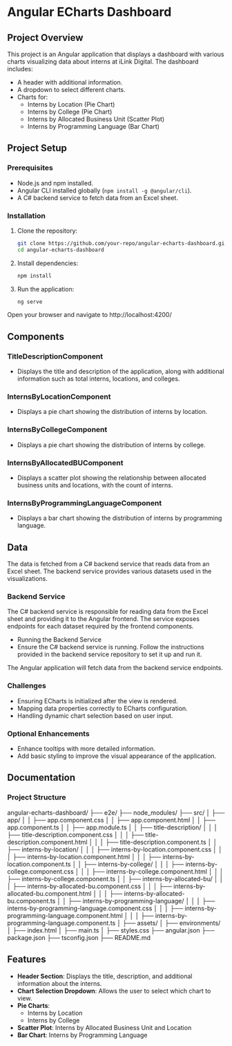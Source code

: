 # Angular ECharts Dashboard

## Project Overview

This project is an Angular application that displays a dashboard with various charts visualizing data about interns at iLink Digital. The dashboard includes:

- A header with additional information.
- A dropdown to select different charts.
- Charts for:
  - Interns by Location (Pie Chart)
  - Interns by College (Pie Chart)
  - Interns by Allocated Business Unit (Scatter Plot)
  - Interns by Programming Language (Bar Chart)

## Project Setup

### Prerequisites

- Node.js and npm installed.
- Angular CLI installed globally (`npm install -g @angular/cli`).
- A C# backend service to fetch data from an Excel sheet.
  
### Installation

1. Clone the repository:
   ```bash
   git clone https://github.com/your-repo/angular-echarts-dashboard.git
   cd angular-echarts-dashboard
   
2. Install dependencies:
   ```bash
   npm install
   
3. Run the application:
   ```bash
   ng serve

Open your browser and navigate to http://localhost:4200/
   
## Components

### TitleDescriptionComponent

- Displays the title and description of the application, along with additional information such as total interns, locations, and colleges.

### InternsByLocationComponent

- Displays a pie chart showing the distribution of interns by location.

### InternsByCollegeComponent

- Displays a pie chart showing the distribution of interns by college.

### InternsByAllocatedBUComponent

- Displays a scatter plot showing the relationship between allocated business units and locations, with the count of interns.

### InternsByProgrammingLanguageComponent

- Displays a bar chart showing the distribution of interns by programming language.

## Data
The data is fetched from a C# backend service that reads data from an Excel sheet. The backend service provides various datasets used in the visualizations.

### Backend Service
The C# backend service is responsible for reading data from the Excel sheet and providing it to the Angular frontend. The service exposes endpoints for each dataset required by the frontend components.

- Running the Backend Service
- Ensure the C# backend service is running. Follow the instructions provided in the backend service repository to set it up and run it.

The Angular application will fetch data from the backend service endpoints.

### Challenges

- Ensuring ECharts is initialized after the view is rendered.
- Mapping data properties correctly to ECharts configuration.
- Handling dynamic chart selection based on user input.
  
### Optional Enhancements

- Enhance tooltips with more detailed information.
- Add basic styling to improve the visual appearance of the application.

## Documentation

### Project Structure

angular-echarts-dashboard/
├── e2e/
├── node_modules/
├── src/
│   ├── app/
│   │   ├── app.component.css
│   │   ├── app.component.html
│   │   ├── app.component.ts
│   │   ├── app.module.ts
│   │   ├── title-description/
│   │   │   ├── title-description.component.css
│   │   │   ├── title-description.component.html
│   │   │   ├── title-description.component.ts
│   │   ├── interns-by-location/
│   │   │   ├── interns-by-location.component.css
│   │   │   ├── interns-by-location.component.html
│   │   │   ├── interns-by-location.component.ts
│   │   ├── interns-by-college/
│   │   │   ├── interns-by-college.component.css
│   │   │   ├── interns-by-college.component.html
│   │   │   ├── interns-by-college.component.ts
│   │   ├── interns-by-allocated-bu/
│   │   │   ├── interns-by-allocated-bu.component.css
│   │   │   ├── interns-by-allocated-bu.component.html
│   │   │   ├── interns-by-allocated-bu.component.ts
│   │   ├── interns-by-programming-language/
│   │   │   ├── interns-by-programming-language.component.css
│   │   │   ├── interns-by-programming-language.component.html
│   │   │   ├── interns-by-programming-language.component.ts
│   ├── assets/
│   ├── environments/
│   ├── index.html
│   ├── main.ts
│   ├── styles.css
├── angular.json
├── package.json
├── tsconfig.json
├── README.md

## Features

- **Header Section**: Displays the title, description, and additional information about the interns.
- **Chart Selection Dropdown**: Allows the user to select which chart to view.
- **Pie Charts**:
  - Interns by Location
  - Interns by College
- **Scatter Plot**: Interns by Allocated Business Unit and Location
- **Bar Chart**: Interns by Programming Language




